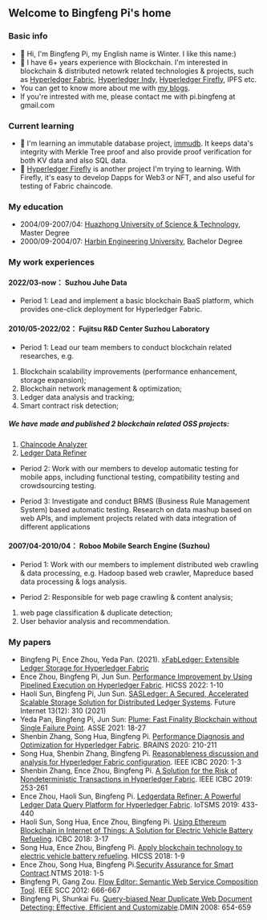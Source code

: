 ## Welcome to Bingfeng Pi's home

### Basic info 
- 👋 Hi, I'm Bingfeng Pi, my English name is Winter. I like this name:)
- 👀 I have 6+ years experience with Blockchain. I'm interested in blockchain & distributed netowrk related technologies & projects, such as [Hyperledger Fabric](https://github.com/hyperledger/fabric), [Hyperledger Indy](https://github.com/hyperledger/indy-node), [Hyperledger Firefly](https://github.com/hyperledger/firefly), IPFS etc. 
- You can get to know more about me with [my blogs](https://www.jianshu.com/u/e9bee1674dac). 
- If you're intrested with me, please contact me with pi.bingfeng at gmail.com


### Current learning
- 🌱 I'm learning an immutable database project, [immudb](https://github.com/codenotary/immudb). It keeps data's integrity with Merkle Tree proof and also provide proof verification for both KV data and also SQL data.
- 💞️ [Hyperledger Firefly](https://github.com/hyperledger/firefly) is another project I'm trying to learning. With Firefly, it's easy to develop Dapps for Web3 or NFT, and also useful for testing of Fabric chaincode. 

### My education
- 2004/09-2007/04: [Huazhong University of Science & Technology](https://www.hust.edu.cn/), Master Degree
- 2000/09-2004/07: [Harbin Engineering University](http://www.hrbeu.edu.cn/), Bachelor Degree

### My work experiences
#### 2022/03-now：  Suzhou Juhe Data
- Period 1: Lead and implement a basic blockchain BaaS platform, which provides one-click deployment for Hyperledger Fabric.

#### 2010/05-2022/02： Fujitsu R&D Center Suzhou Laboratory
- Period 1: Lead our team members to conduct blockchain related researches, e.g.
1. Blockchain scalability improvements (performance enhancement, storage expansion);
2. Blockchain network management & optimization;
3. Ledger data analysis and tracking;
4. Smart contract risk detection;
##### We have made and published 2 blockchain related OSS projects:
1. [Chaincode Analyzer](https://github.com/FujitsuLaboratories/ChaincodeAnalyzer)
2. [Ledger Data Refiner](https://github.com/FujitsuLaboratories/Ledger-Data-Refiner)

- Period 2: Work with our members to develop automatic testing for mobile apps, including functional testing, compatibility testing and crowdsourcing testing.

- Period 3: Investigate and conduct BRMS (Business Rule Management System) based automatic testing. Research on data mashup based on web APIs, and implement projects related with data integration of different applications

#### 2007/04-2010/04： Roboo Mobile Search Engine (Suzhou)
- Period 1: Work with our members to implement distributed web crawling & data processing, e.g. Hadoop based web crawler, Mapreduce based data processing & logs analysis.

- Period 2: Responsible for web page crawling & content analysis;
1. web page classification & duplicate detection;
2. User behavior analysis and recommendation.


### My papers
- Bingfeng Pi, Ence Zhou, Yeda Pan. (2021). [xFabLedger: Extensible Ledger Storage for Hyperledger Fabric](https://ieeexplore.ieee.org/document/9463838/)
- Ence Zhou, Bingfeng Pi, Jun Sun. [Performance Improvement by Using Pipelined Execution on Hyperledger Fabric](https://scholarspace.manoa.hawaii.edu/items/25cf4229-543e-4234-bae6-b4497ddc747d). HICSS 2022: 1-10
- Haoli Sun, Bingfeng Pi, Jun Sun. [SASLedger: A Secured, Accelerated Scalable Storage Solution for Distributed Ledger Systems](). Future Internet 13(12): 310 (2021)
- Yeda Pan, Bingfeng Pi, Jun Sun: [Plume: Fast Finality Blockchain without Single Failure Point](https://dl.acm.org/doi/abs/10.1145/3456126.3456128). ASSE 2021: 18-27
- Shenbin Zhang, Song Hua, Bingfeng Pi. [Performance Diagnosis and Optimization for Hyperledger Fabric](https://ieeexplore.ieee.org/document/9223271/). BRAINS 2020: 210-211
- Song Hua, Shenbin Zhang, Bingfeng Pi. [Reasonableness discussion and analysis for Hyperledger Fabric configuration](https://arxiv.org/abs/2005.11054). IEEE ICBC 2020: 1-3
- Shenbin Zhang, Ence Zhou, Bingfeng Pi. [A Solution for the Risk of Nondeterministic Transactions in Hyperledger Fabric](https://ieeexplore.ieee.org/document/8751453).  IEEE ICBC 2019: 253-261
- Ence Zhou, Haoli Sun, Bingfeng Pi. [Ledgerdata Refiner: A Powerful Ledger Data Query Platform for Hyperledger Fabric](https://arxiv.org/ftp/arxiv/papers/1912/1912.04526.pdf). IoTSMS 2019: 433-440
- Haoli Sun, Song Hua, Ence Zhou, Bingfeng Pi. [Using Ethereum Blockchain in Internet of Things: A Solution for Electric Vehicle Battery Refueling](https://link.springer.com/chapter/10.1007/978-3-319-94478-4_1). ICBC 2018: 3-17
- Song Hua, Ence Zhou, Bingfeng Pi. [Apply blockchain technology to electric vehicle battery refueling](). HICSS 2018: 1-9
- Ence Zhou, Song Hua, Bingfeng Pi.[Security Assurance for Smart Contract](https://ieeexplore.ieee.org/document/8328743).NTMS 2018: 1-5
- Bingfeng Pi, Gang Zou. [Flow Editor: Semantic Web Service Composition Tool](https://ieeexplore.ieee.org/document/6274204). IEEE SCC 2012: 666-667
- Bingfeng Pi, Shunkai Fu. [Query-biased Near Duplicate Web Document Detecting: Effective, Efficient and Customizable](https://www.academia.edu/2716033/Query_biased_Near_Duplicate_Web_Document_Detecting_Effective_Efficient_and_Customizable).DMIN 2008: 654-659

